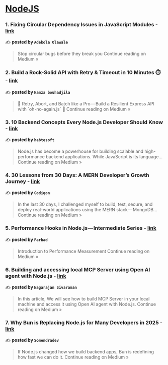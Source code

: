 
<h1><a href=https://medium.com/tag/nodejs/recommended target="_blank" rel="noopener noreferrer">NodeJS</a></h1>
<h3>1. Fixing Circular Dependency Issues in JavaScript Modules - <a href="https://medium.com/@Adekola_Olawale/fixing-circular-dependency-issues-in-javascript-modules-24c953345520?source=rss------nodejs-5" target="_blank" rel="noopener noreferrer">link</a></h3>

✍️ **posted by `Adekola Olawale`**

<blockquote>Stop circular bugs before they break you
Continue reading on Medium »</blockquote>

<h3>2. Build a Rock-Solid API with Retry & Timeout in 10 Minutes ⏱️ - <a href="https://medium.com/@hamzabouhadjila/build-a-rock-solid-api-with-retry-timeout-in-10-minutes-%EF%B8%8F-e31a69688f9c?source=rss------nodejs-5" target="_blank" rel="noopener noreferrer">link</a></h3>

✍️ **posted by `Hamza bouhadjila`**

<blockquote>🚀 Retry, Abort, and Batch like a Pro — Build a Resilient Express API with `oh-no-again.js` 😬
Continue reading on Medium »</blockquote>

<h3>3. 10 Backend Concepts Every Node.js Developer Should Know - <a href="https://habtesoft.medium.com/10-backend-concepts-every-node-js-developer-should-know-dac8fe3c4ff5?source=rss------nodejs-5" target="_blank" rel="noopener noreferrer">link</a></h3>

✍️ **posted by `habtesoft`**

<blockquote>Node.js has become a powerhouse for building scalable and high-performance backend applications. While JavaScript is its language…
Continue reading on Medium »</blockquote>

<h3>4.  30 Lessons from 30 Days: A MERN Developer’s Growth Journey - <a href="https://medium.com/@burhan7554/30-lessons-from-30-days-a-mern-developers-growth-journey-d7ccdaeada9a?source=rss------nodejs-5" target="_blank" rel="noopener noreferrer">link</a></h3>

✍️ **posted by `Codiqon`**

<blockquote>In the last 30 days, I challenged myself to build, test, secure, and deploy real-world applications using the MERN stack — MongoDB…
Continue reading on Medium »</blockquote>

<h3>5. Performance Hooks in Node.js — Intermediate Series - <a href="https://medium.com/@farhad.gulizada/performance-hooks-in-node-js-intermediate-series-1ee5d3de4fae?source=rss------nodejs-5" target="_blank" rel="noopener noreferrer">link</a></h3>

✍️ **posted by `Farhad`**

<blockquote>Introduction to Performance Measurement
Continue reading on Medium »</blockquote>

<h3>6. Building and accessing local MCP Server using Open AI agent with Node.js - <a href="https://medium.com/@__nagarajan__/building-and-accessing-local-mcp-server-using-open-ai-agent-with-node-js-5cbe626145eb?source=rss------nodejs-5" target="_blank" rel="noopener noreferrer">link</a></h3>

✍️ **posted by `Nagarajan Sivaraman`**

<blockquote>In this article, We will see how to build MCP Server in your local machine and access it using Open AI agent with Node.js.
Continue reading on Medium »</blockquote>

<h3>7. Why Bun is Replacing Node.js for Many Developers in 2025 - <a href="https://medium.com/@somendradev23/why-bun-is-replacing-node-js-for-many-developers-in-2025-bd9a11fd745f?source=rss------nodejs-5" target="_blank" rel="noopener noreferrer">link</a></h3>

✍️ **posted by `Somendradev`**

<blockquote>If Node.js changed how we build backend apps, Bun is redefining how fast we can do it.
Continue reading on Medium »</blockquote>

